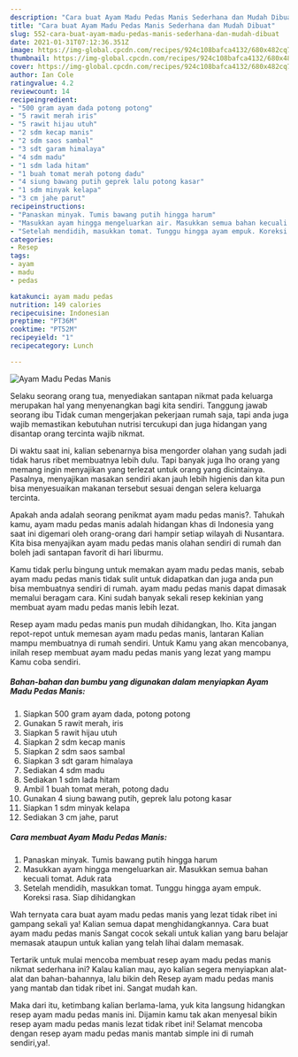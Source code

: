 ```yaml
---
description: "Cara buat Ayam Madu Pedas Manis Sederhana dan Mudah Dibuat"
title: "Cara buat Ayam Madu Pedas Manis Sederhana dan Mudah Dibuat"
slug: 552-cara-buat-ayam-madu-pedas-manis-sederhana-dan-mudah-dibuat
date: 2021-01-31T07:12:36.351Z
image: https://img-global.cpcdn.com/recipes/924c108bafca4132/680x482cq70/ayam-madu-pedas-manis-foto-resep-utama.jpg
thumbnail: https://img-global.cpcdn.com/recipes/924c108bafca4132/680x482cq70/ayam-madu-pedas-manis-foto-resep-utama.jpg
cover: https://img-global.cpcdn.com/recipes/924c108bafca4132/680x482cq70/ayam-madu-pedas-manis-foto-resep-utama.jpg
author: Ian Cole
ratingvalue: 4.2
reviewcount: 14
recipeingredient:
- "500 gram ayam dada potong potong"
- "5 rawit merah iris"
- "5 rawit hijau utuh"
- "2 sdm kecap manis"
- "2 sdm saos sambal"
- "3 sdt garam himalaya"
- "4 sdm madu"
- "1 sdm lada hitam"
- "1 buah tomat merah potong dadu"
- "4 siung bawang putih geprek lalu potong kasar"
- "1 sdm minyak kelapa"
- "3 cm jahe parut"
recipeinstructions:
- "Panaskan minyak. Tumis bawang putih hingga harum"
- "Masukkan ayam hingga mengeluarkan air. Masukkan semua bahan kecuali tomat. Aduk rata"
- "Setelah mendidih, masukkan tomat. Tunggu hingga ayam empuk. Koreksi rasa. Siap dihidangkan"
categories:
- Resep
tags:
- ayam
- madu
- pedas

katakunci: ayam madu pedas 
nutrition: 149 calories
recipecuisine: Indonesian
preptime: "PT36M"
cooktime: "PT52M"
recipeyield: "1"
recipecategory: Lunch

---
```



![Ayam Madu Pedas Manis](https://img-global.cpcdn.com/recipes/924c108bafca4132/680x482cq70/ayam-madu-pedas-manis-foto-resep-utama.jpg)

Selaku seorang orang tua, menyediakan santapan nikmat pada keluarga merupakan hal yang menyenangkan bagi kita sendiri. Tanggung jawab seorang ibu Tidak cuman mengerjakan pekerjaan rumah saja, tapi anda juga wajib memastikan kebutuhan nutrisi tercukupi dan juga hidangan yang disantap orang tercinta wajib nikmat.

Di waktu  saat ini, kalian sebenarnya bisa mengorder olahan yang sudah jadi tidak harus ribet membuatnya lebih dulu. Tapi banyak juga lho orang yang memang ingin menyajikan yang terlezat untuk orang yang dicintainya. Pasalnya, menyajikan masakan sendiri akan jauh lebih higienis dan kita pun bisa menyesuaikan makanan tersebut sesuai dengan selera keluarga tercinta. 



Apakah anda adalah seorang penikmat ayam madu pedas manis?. Tahukah kamu, ayam madu pedas manis adalah hidangan khas di Indonesia yang saat ini digemari oleh orang-orang dari hampir setiap wilayah di Nusantara. Kita bisa menyajikan ayam madu pedas manis olahan sendiri di rumah dan boleh jadi santapan favorit di hari liburmu.

Kamu tidak perlu bingung untuk memakan ayam madu pedas manis, sebab ayam madu pedas manis tidak sulit untuk didapatkan dan juga anda pun bisa membuatnya sendiri di rumah. ayam madu pedas manis dapat dimasak memalui beragam cara. Kini sudah banyak sekali resep kekinian yang membuat ayam madu pedas manis lebih lezat.

Resep ayam madu pedas manis pun mudah dihidangkan, lho. Kita jangan repot-repot untuk memesan ayam madu pedas manis, lantaran Kalian mampu membuatnya di rumah sendiri. Untuk Kamu yang akan mencobanya, inilah resep membuat ayam madu pedas manis yang lezat yang mampu Kamu coba sendiri.

<!--inarticleads1-->

##### Bahan-bahan dan bumbu yang digunakan dalam menyiapkan Ayam Madu Pedas Manis:

1. Siapkan 500 gram ayam dada, potong potong
1. Gunakan 5 rawit merah, iris
1. Siapkan 5 rawit hijau utuh
1. Siapkan 2 sdm kecap manis
1. Siapkan 2 sdm saos sambal
1. Siapkan 3 sdt garam himalaya
1. Sediakan 4 sdm madu
1. Sediakan 1 sdm lada hitam
1. Ambil 1 buah tomat merah, potong dadu
1. Gunakan 4 siung bawang putih, geprek lalu potong kasar
1. Siapkan 1 sdm minyak kelapa
1. Sediakan 3 cm jahe, parut




<!--inarticleads2-->

##### Cara membuat Ayam Madu Pedas Manis:

1. Panaskan minyak. Tumis bawang putih hingga harum
1. Masukkan ayam hingga mengeluarkan air. Masukkan semua bahan kecuali tomat. Aduk rata
1. Setelah mendidih, masukkan tomat. Tunggu hingga ayam empuk. Koreksi rasa. Siap dihidangkan




Wah ternyata cara buat ayam madu pedas manis yang lezat tidak ribet ini gampang sekali ya! Kalian semua dapat menghidangkannya. Cara buat ayam madu pedas manis Sangat cocok sekali untuk kalian yang baru belajar memasak ataupun untuk kalian yang telah lihai dalam memasak.

Tertarik untuk mulai mencoba membuat resep ayam madu pedas manis nikmat sederhana ini? Kalau kalian mau, ayo kalian segera menyiapkan alat-alat dan bahan-bahannya, lalu bikin deh Resep ayam madu pedas manis yang mantab dan tidak ribet ini. Sangat mudah kan. 

Maka dari itu, ketimbang kalian berlama-lama, yuk kita langsung hidangkan resep ayam madu pedas manis ini. Dijamin kamu tak akan menyesal bikin resep ayam madu pedas manis lezat tidak ribet ini! Selamat mencoba dengan resep ayam madu pedas manis mantab simple ini di rumah sendiri,ya!.

